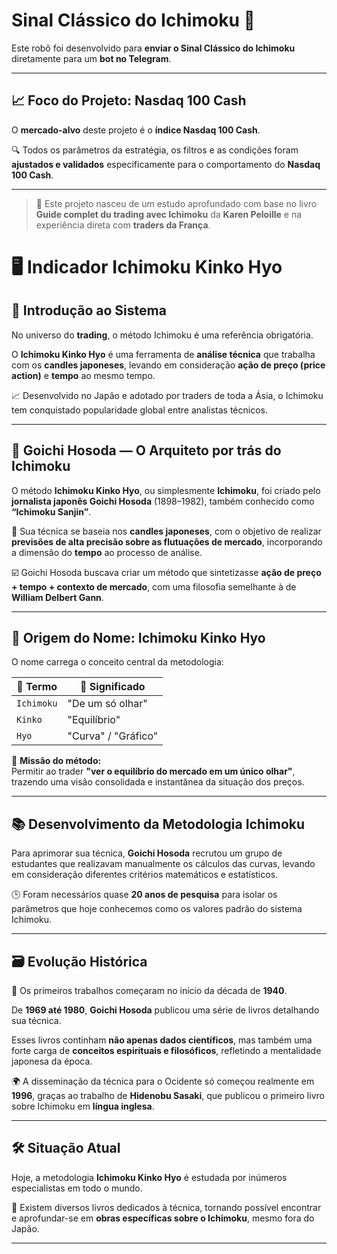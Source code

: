 # Sinal Clássico do Ichimoku 🙏

Este robô foi desenvolvido para **enviar o Sinal Clássico do Ichimoku** diretamente para um **bot no Telegram**.

---

## 📈 Foco do Projeto: Nasdaq 100 Cash

O **mercado-alvo** deste projeto é o **índice Nasdaq 100 Cash**.

🔍 Todos os parâmetros da estratégia, os filtros e as condições foram **ajustados e validados** especificamente para o comportamento do **Nasdaq 100 Cash**.

---

> 💬 Este projeto nasceu de um estudo aprofundado com base no livro **Guide complet du trading avec Ichimoku** da **Karen Peloille** e na experiência direta com **traders da França**.

# 🖥️ Indicador Ichimoku Kinko Hyo

## 📡 Introdução ao Sistema

No universo do **trading**, o método Ichimoku é uma referência obrigatória.

O **Ichimoku Kinko Hyo** é uma ferramenta de **análise técnica** que trabalha com os **candles japoneses**, levando em consideração **ação de preço (price action)** e **tempo** ao mesmo tempo.

📈 Desenvolvido no Japão e adotado por traders de toda a Ásia, o Ichimoku tem conquistado popularidade global entre analistas técnicos.

---

## 👤 Goichi Hosoda — O Arquiteto por trás do Ichimoku

O método **Ichimoku Kinko Hyo**, ou simplesmente **Ichimoku**, foi criado pelo **jornalista japonês Goichi Hosoda** (1898–1982), também conhecido como **“Ichimoku Sanjin”**.

🧠 Sua técnica se baseia nos **candles japoneses**, com o objetivo de realizar **previsões de alta precisão sobre as flutuações de mercado**, incorporando a dimensão do **tempo** ao processo de análise.

☑️ Goichi Hosoda buscava criar um método que sintetizasse **ação de preço + tempo + contexto de mercado**, com uma filosofia semelhante à de **William Delbert Gann**.

---

## 🧬 Origem do Nome: Ichimoku Kinko Hyo

O nome carrega o conceito central da metodologia:

| 🧩 Termo      | 🧭 Significado                |
|---------------|------------------------------|
| `Ichimoku`    | "De um só olhar"             |
| `Kinko`       | "Equilíbrio"                 |
| `Hyo`         | "Curva" / "Gráfico"          |

🎯 **Missão do método:**  
Permitir ao trader **"ver o equilíbrio do mercado em um único olhar"**, trazendo uma visão consolidada e instantânea da situação dos preços.

---

## 📚 Desenvolvimento da Metodologia Ichimoku

Para aprimorar sua técnica, **Goichi Hosoda** recrutou um grupo de estudantes que realizavam manualmente os cálculos das curvas, levando em consideração diferentes critérios matemáticos e estatísticos.

🕒 Foram necessários quase **20 anos de pesquisa** para isolar os parâmetros que hoje conhecemos como os valores padrão do sistema Ichimoku.

---

## 🗃️ Evolução Histórica

📅 Os primeiros trabalhos começaram no início da década de **1940**.

De **1969 até 1980**, **Goichi Hosoda** publicou uma série de livros detalhando sua técnica.

Esses livros continham **não apenas dados científicos**, mas também uma forte carga de **conceitos espirituais e filosóficos**, refletindo a mentalidade japonesa da época.

🌍 A disseminação da técnica para o Ocidente só começou realmente em **1996**, graças ao trabalho de **Hidenobu Sasaki**, que publicou o primeiro livro sobre Ichimoku em **língua inglesa**.

---

## 🛠️ Situação Atual

Hoje, a metodologia **Ichimoku Kinko Hyo** é estudada por inúmeros especialistas em todo o mundo.

📖 Existem diversos livros dedicados à técnica, tornando possível encontrar e aprofundar-se em **obras específicas sobre o Ichimoku**, mesmo fora do Japão.

---




